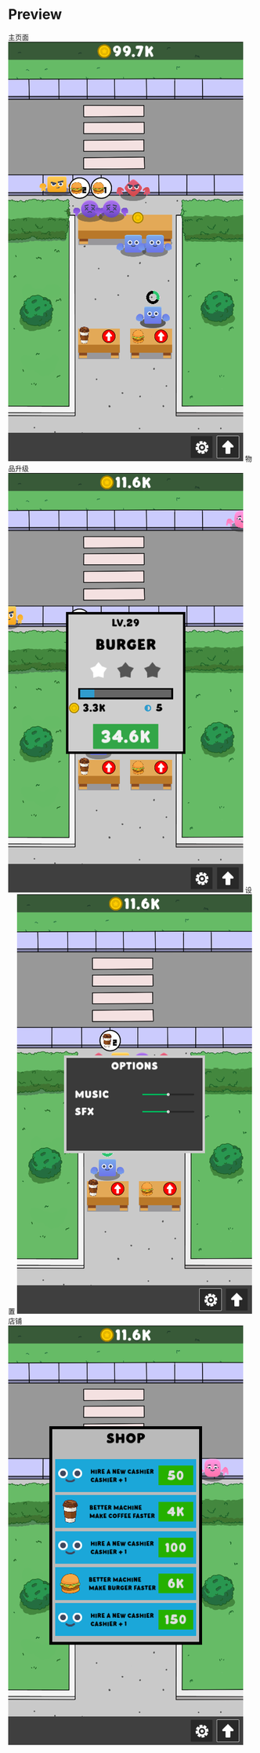 # Preview

主页面
![main](readme_assets/main.png)
物品升级
![upgrade](readme_assets/upgrade.png)
设置
![options](readme_assets/options.png)
店铺
![shop](readme_assets/shop.png)

